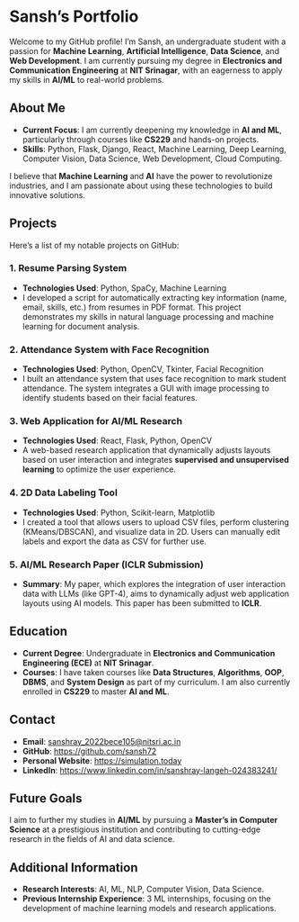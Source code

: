 # Sansh’s Portfolio

Welcome to my GitHub profile! I’m Sansh, an undergraduate student with a passion for **Machine Learning**, **Artificial Intelligence**, **Data Science**, and **Web Development**. I am currently pursuing my degree in **Electronics and Communication Engineering** at **NIT Srinagar**, with an eagerness to apply my skills in **AI/ML** to real-world problems.

## About Me

- **Current Focus**: I am currently deepening my knowledge in **AI and ML**, particularly through courses like **CS229** and hands-on projects.
- **Skills**: Python, Flask, Django, React, Machine Learning, Deep Learning, Computer Vision, Data Science, Web Development, Cloud Computing.

I believe that **Machine Learning** and **AI** have the power to revolutionize industries, and I am passionate about using these technologies to build innovative solutions.

## Projects

Here’s a list of my notable projects on GitHub:

### 1. **Resume Parsing System**
   - **Technologies Used**: Python, SpaCy, Machine Learning
   - I developed a script for automatically extracting key information (name, email, skills, etc.) from resumes in PDF format. This project demonstrates my skills in natural language processing and machine learning for document analysis.
   
### 2. **Attendance System with Face Recognition**
   - **Technologies Used**: Python, OpenCV, Tkinter, Facial Recognition
   - I built an attendance system that uses face recognition to mark student attendance. The system integrates a GUI with image processing to identify students based on their facial features.

### 3. **Web Application for AI/ML Research**
   - **Technologies Used**: React, Flask, Python, OpenCV
   - A web-based research application that dynamically adjusts layouts based on user interaction and integrates **supervised and unsupervised learning** to optimize the user experience.

### 4. **2D Data Labeling Tool**
   - **Technologies Used**: Python, Scikit-learn, Matplotlib
   - I created a tool that allows users to upload CSV files, perform clustering (KMeans/DBSCAN), and visualize data in 2D. Users can manually edit labels and export the data as CSV for further use.

### 5. **AI/ML Research Paper (ICLR Submission)**
   - **Summary**: My paper, which explores the integration of user interaction data with LLMs (like GPT-4), aims to dynamically adjust web application layouts using AI models. This paper has been submitted to **ICLR**.

## Education

- **Current Degree**: Undergraduate in **Electronics and Communication Engineering (ECE)** at **NIT Srinagar**.
- **Courses**: I have taken courses like **Data Structures**, **Algorithms**, **OOP**, **DBMS**, and **System Design** as part of my curriculum. I am also currently enrolled in **CS229** to master **AI and ML**.

## Contact

- **Email**: sanshray_2022bece105@nitsri.ac.in
- **GitHub**: https://github.com/sansh72
- **Personal Website**: https://simulation.today
- **LinkedIn**: https://www.linkedin.com/in/sanshray-langeh-024383241/

## Future Goals

I aim to further my studies in **AI/ML** by pursuing a **Master’s in Computer Science** at a prestigious institution and contributing to cutting-edge research in the fields of AI and data science.

## Additional Information

- **Research Interests**: AI, ML, NLP, Computer Vision, Data Science.
- **Previous Internship Experience**: 3 ML internships, focusing on the development of machine learning models and research applications.
